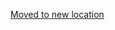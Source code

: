 [Moved to new location](https://github.com/DataTalksClub/machine-learning-zoomcamp/blob/master/02-regression/16-summary.md)
